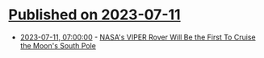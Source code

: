 # [Published on 2023-07-11](index.md)

* [2023-07-11, 07:00:00](https://science.slashdot.org/story/23/07/10/2353240/nasas-viper-rover-will-be-the-first-to-cruise-the-moons-south-pole?utm_source=rss1.0mainlinkanon&utm_medium=feed) - [NASA's VIPER Rover Will Be the First To Cruise the Moon's South Pole](https://science.slashdot.org/story/23/07/10/2353240/nasas-viper-rover-will-be-the-first-to-cruise-the-moons-south-pole?utm_source=rss1.0mainlinkanon&utm_medium=feed)
